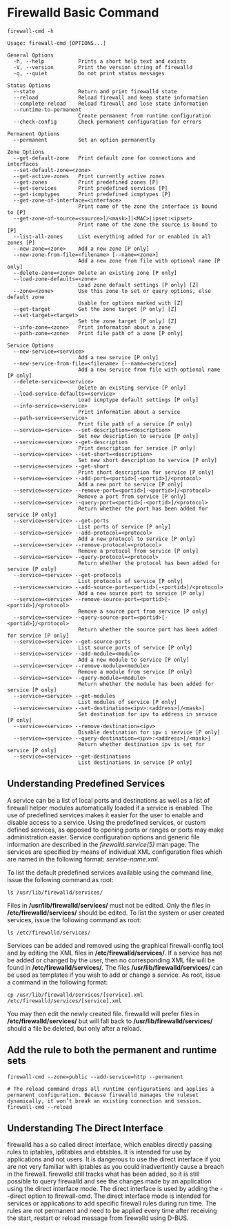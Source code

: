 # Firewalld Basic Command

```text
firewall-cmd -h

Usage: firewall-cmd [OPTIONS...]

General Options
  -h, --help           Prints a short help text and exists
  -V, --version        Print the version string of firewalld
  -q, --quiet          Do not print status messages

Status Options
  --state              Return and print firewalld state
  --reload             Reload firewall and keep state information
  --complete-reload    Reload firewall and lose state information
  --runtime-to-permanent
                       Create permanent from runtime configuration
  --check-config       Check permanent configuration for errors

Permanent Options
  --permanent          Set an option permanently

Zone Options
  --get-default-zone   Print default zone for connections and interfaces
  --set-default-zone=<zone>
  --get-active-zones   Print currently active zones
  --get-zones          Print predefined zones [P]
  --get-services       Print predefined services [P]
  --get-icmptypes      Print predefined icmptypes [P]
  --get-zone-of-interface=<interface>
                       Print name of the zone the interface is bound to [P]
  --get-zone-of-source=<source>[/<mask>]|<MAC>|ipset:<ipset>
                       Print name of the zone the source is bound to [P]
  --list-all-zones     List everything added for or enabled in all zones [P]
  --new-zone=<zone>    Add a new zone [P only]
  --new-zone-from-file=<filename> [--name=<zone>]
                       Add a new zone from file with optional name [P only]
  --delete-zone=<zone> Delete an existing zone [P only]
  --load-zone-defaults=<zone>
                       Load zone default settings [P only] [Z]
  --zone=<zone>        Use this zone to set or query options, else default zone
                       Usable for options marked with [Z]
  --get-target         Get the zone target [P only] [Z]
  --set-target=<target>
                       Set the zone target [P only] [Z]
  --info-zone=<zone>   Print information about a zone
  --path-zone=<zone>   Print file path of a zone [P only]

Service Options
  --new-service=<service>
                       Add a new service [P only]
  --new-service-from-file=<filename> [--name=<service>]
                       Add a new service from file with optional name [P only]
  --delete-service=<service>
                       Delete an existing service [P only]
  --load-service-defaults=<service>
                       Load icmptype default settings [P only]
  --info-service=<service>
                       Print information about a service
  --path-service=<service>
                       Print file path of a service [P only]
  --service=<service> --set-description=<description>
                       Set new description to service [P only]
  --service=<service> --get-description
                       Print description for service [P only]
  --service=<service> --set-short=<description>
                       Set new short description to service [P only]
  --service=<service> --get-short
                       Print short description for service [P only]
  --service=<service> --add-port=<portid>[-<portid>]/<protocol>
                       Add a new port to service [P only]
  --service=<service> --remove-port=<portid>[-<portid>]/<protocol>
                       Remove a port from service [P only]
  --service=<service> --query-port=<portid>[-<portid>]/<protocol>
                       Return whether the port has been added for service [P only]
  --service=<service> --get-ports
                       List ports of service [P only]
  --service=<service> --add-protocol=<protocol>
                       Add a new protocol to service [P only]
  --service=<service> --remove-protocol=<protocol>
                       Remove a protocol from service [P only]
  --service=<service> --query-protocol=<protocol>
                       Return whether the protocol has been added for service [P only]
  --service=<service> --get-protocols
                       List protocols of service [P only]
  --service=<service> --add-source-port=<portid>[-<portid>]/<protocol>
                       Add a new source port to service [P only]
  --service=<service> --remove-source-port=<portid>[-<portid>]/<protocol>
                       Remove a source port from service [P only]
  --service=<service> --query-source-port=<portid>[-<portid>]/<protocol>
                       Return whether the source port has been added for service [P only]
  --service=<service> --get-source-ports
                       List source ports of service [P only]
  --service=<service> --add-module=<module>
                       Add a new module to service [P only]
  --service=<service> --remove-module=<module>
                       Remove a module from service [P only]
  --service=<service> --query-module=<module>
                       Return whether the module has been added for service [P only]
  --service=<service> --get-modules
                       List modules of service [P only]
  --service=<service> --set-destination=<ipv>:<address>[/<mask>]
                       Set destination for ipv to address in service [P only]
  --service=<service> --remove-destination=<ipv>
                       Disable destination for ipv i service [P only]
  --service=<service> --query-destination=<ipv>:<address>[/<mask>]
                       Return whether destination ipv is set for service [P only]
  --service=<service> --get-destinations
                       List destinations in service [P only]
```

## Understanding Predefined Services

A service can be a list of local ports and destinations as well as a list of firewall helper modules automatically loaded if a service is enabled. The use of predefined services makes it easier for the user to enable and disable access to a service. Using the predefined services, or custom defined services, as opposed to opening ports or ranges or ports may make administration easier. Service configuration options and generic file information are described in the *firewalld.service(5)* man page. The services are specified by means of individual XML configuration files which are named in the following format: *service-name.xml*.

To list the default predefined services available using the command line, issue the following command as root:

```shell
ls /usr/lib/firewalld/services/
```

Files in **/usr/lib/firewalld/services/** must not be edited. Only the files in **/etc/firewalld/services/** should be edited.
To list the system or user created services, issue the following command as root:

```shell
ls /etc/firewalld/services/
```

Services can be added and removed using the graphical firewall-config tool and by editing the XML files in **/etc/firewalld/services/**. If a service has not be added or changed by the user, then no corresponding XML file will be found in **/etc/firewalld/services/**. The files **/usr/lib/firewalld/services/** can be used as templates if you wish to add or change a service. As root, issue a command in the following format:

```shell
cp /usr/lib/firewalld/services/[service].xml /etc/firewalld/services/[service].xml
```

You may then edit the newly created file. firewalld will prefer files in **/etc/firewalld/services/** but will fall back to **/usr/lib/firewalld/services/** should a file be deleted, but only after a reload.

## Add the rule to both the permanent and runtime sets

```shell
firewall-cmd --zone=public --add-service=http --permanent

# The reload command drops all runtime configurations and applies a permanent configuration. Because firewalld manages the ruleset dynamically, it won’t break an existing connection and session.
firewall-cmd --reload
```

## Understanding The Direct Interface

firewalld has a so called direct interface, which enables directly passing rules to iptables, ip6tables and ebtables. It is intended for use by applications and not users. It is dangerous to use the direct interface if you are not very familiar with iptables as you could inadvertently cause a breach in the firewall. firewalld still tracks what has been added, so it is still possible to query firewalld and see the changes made by an application using the direct interface mode. The direct interface is used by adding the --direct option to firewall-cmd.
The direct interface mode is intended for services or applications to add specific firewall rules during run time. The rules are not permanent and need to be applied every time after receiving the start, restart or reload message from firewalld using D-BUS.

